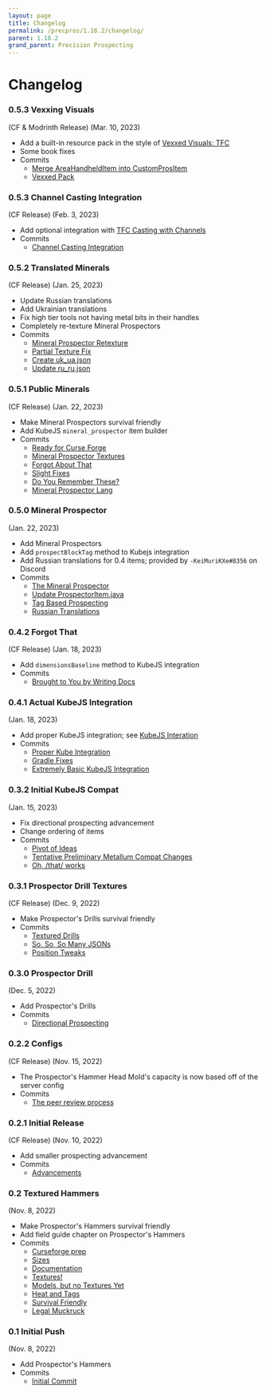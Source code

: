 ```yaml
---
layout: page
title: Changelog
permalink: /precpros/1.18.2/changelog/
parent: 1.18.2
grand_parent: Precision Prospecting
---
```


# Changelog

### 0.5.3 Vexxing Visuals

(CF & Modrinth Release) (Mar. 10, 2023)

- Add a built-in resource pack in the style of [Vexxed Visuals: TFC](https://www.curseforge.com/minecraft/texture-packs/terrafirmacraft-vexxed-vanilla)
- Some book fixes
- Commits
    - [Merge AreaHandheldItem into CustomProsItem](https://github.com/Notenoughmail/precision-prospecting/commit/26d1a9b321f96d934adf3c9dfe728cff52cdd7c5)
    - [Vexxed Pack](https://github.com/Notenoughmail/precision-prospecting/commit/a8ce33e9c1015858e21891b80ef95887136d432a)

### 0.5.3 Channel Casting Integration

(CF Release) (Feb. 3, 2023)

- Add optional integration with [TFC Casting with Channels](https://www.curseforge.com/minecraft/mc-mods/tfc-casting-with-channels)
- Commits
    - [Channel Casting Integration](https://github.com/Notenoughmail/precision-prospecting/commit/d8daa704e9692a0b90af06dfb909f30e18a12b8b)

### 0.5.2 Translated Minerals

(CF Release) (Jan. 25, 2023)

- Update Russian translations
- Add Ukrainian translations
- Fix high tier tools not having metal bits in their handles
- Completely re-texture Mineral Prospectors
- Commits
    - [Mineral Prospector Retexture](https://github.com/Notenoughmail/precision-prospecting/commit/4560559ac4f1768170e3888a07246ce1423eb6a7)
    - [Partial Texture Fix](https://github.com/Notenoughmail/precision-prospecting/commit/7aa0f5998d32e97f45d2be030b027b875e546b79)
    - [Create uk_ua.json](https://github.com/Notenoughmail/precision-prospecting/commit/a9e9b198b5776af77775f15922ee69e12117b542)
    - [Update ru_ru.json](https://github.com/Notenoughmail/precision-prospecting/commit/8fa20db45f6e4039652921d3549a410ce6dde28a)

### 0.5.1 Public Minerals

(CF Release) (Jan. 22, 2023)

- Make Mineral Prospectors survival friendly
- Add KubeJS `mineral_prospector` item builder
- Commits
    - [Ready for Curse Forge](https://github.com/Notenoughmail/precision-prospecting/commit/5c87eb2f439b4362dc2440db70c044966e490ac8)
    - [Mineral Prospector Textures](https://github.com/Notenoughmail/precision-prospecting/commit/9be388433a7820fdf36ae81d950ceeca62072b3a)
    - [Forgot About That](https://github.com/Notenoughmail/precision-prospecting/commit/f25cfcf284208b416a284892fdad511eb56bcdbf)
    - [Slight Fixes](https://github.com/Notenoughmail/precision-prospecting/commit/22ca2040a5f108b50588c85e7433cf46196ae18b)
    - [Do You Remember These?](https://github.com/Notenoughmail/precision-prospecting/commit/a17bf3b98326481be34b8af7132b9ecdf81f7db1)
    - [Mineral Prospector Lang](https://github.com/Notenoughmail/precision-prospecting/commit/247f429bd457ffb30ae977323a34dadd3632c64d)

### 0.5.0 Mineral Prospector

(Jan. 22, 2023)

- Add Mineral Prospectors
- Add `prospectBlockTag` method to Kubejs integration
- Add Russian translations for 0.4 items; provided by `-KeiMuriKXe#8356` on Discord
- Commits
    - [The Mineral Prospector](https://github.com/Notenoughmail/precision-prospecting/commit/0f52e190a6ad52d7e62c4cb2846261bee114015b)
    - [Update ProspectorItem.java](https://github.com/Notenoughmail/precision-prospecting/commit/26f64034bc9a63894f040a01c3380b8f8effd049)
    - [Tag Based Prospecting](https://github.com/Notenoughmail/precision-prospecting/commit/7b9319d62b7e47cca1e1a6a2194c01a994905c68)
    - [Russian Translations](https://github.com/Notenoughmail/precision-prospecting/commit/1760d4adf966ba96e0eb95b19cb92babc6c728de)

### 0.4.2 Forgot That

(CF Release) (Jan. 18, 2023)

- Add `dimensionsBaseline` method to KubeJS integration
- Commits
    - [Brought to You by Writing Docs](https://github.com/Notenoughmail/precision-prospecting/commit/2502ce41b8e2093b5aa48758c1f814bdfd115cd3)

### 0.4.1 Actual KubeJS Integration

(Jan. 18, 2023)

- Add proper KubeJS integration; see [KubeJS Interation](https://github.com/Notenoughmail/precision-prospecting/wiki/KubeJS-Integration)
- Commits
    - [Proper Kube Integration](https://github.com/Notenoughmail/precision-prospecting/commit/4e4845776f26dc8e3bff62ecbdefc4918d24b187)
    - [Gradle Fixes](https://github.com/Notenoughmail/precision-prospecting/commit/33e6f4ac6ab3a883c7ab7c41fb7fff7bd6309718)
    - [Extremely Basic KubeJS Integration](https://github.com/Notenoughmail/precision-prospecting/commit/8e3ba4e5c04fbebd68198c51f4d8fb92a1603923)

### 0.3.2 Initial KubeJS Compat

(Jan. 15, 2023)

- Fix directional prospecting advancement
- Change ordering of items
- Commits
    - [Pivot of Ideas](https://github.com/Notenoughmail/precision-prospecting/commit/fada9ddc30a30bca772b2eed7681215f546d6820)
    - [Tentative Preliminary Metallum Compat Changes](https://github.com/Notenoughmail/precision-prospecting/commit/bc0af3b02cc1aaa335b3ba34937bfe9ed5aa24a6)
    - [Oh, /that/ works](https://github.com/Notenoughmail/precision-prospecting/commit/5ac072058cf977cbee70c028724bbdfa4cff527a)

### 0.3.1 Prospector Drill Textures

(CF Release) (Dec. 9, 2022)

- Make Prospector's Drills survival friendly
- Commits
    - [Textured Drills](https://github.com/Notenoughmail/precision-prospecting/commit/3c16e2e0b06ac9897cd94808064ce8d863978319)
    - [So, So, So Many JSONs](https://github.com/Notenoughmail/precision-prospecting/commit/4b2b6e6e6b8f214f89b0d7e88e6a3c48f67c711a)
    - [Position Tweaks](https://github.com/Notenoughmail/precision-prospecting/commit/edda5f9cb24f25397a2a3e89c8daa7d9d1280ba5)

### 0.3.0 Prospector Drill

(Dec. 5, 2022)

- Add Prospector's Drills
- Commits
    - [Directional Prospecting](https://github.com/Notenoughmail/precision-prospecting/commit/3cb1ce34a71c9f480684225fe2cb7dff474ef0c3)

### 0.2.2 Configs

(CF Release) (Nov. 15, 2022)

- The Prospector's Hammer Head Mold's capacity is now based off of the server config
- Commits
    - [The peer review process](https://github.com/Notenoughmail/precision-prospecting/commit/ad33d5b61871d3e14cc8a1828e1ad7139d220dd3)

### 0.2.1 Initial Release

(CF Release) (Nov. 10, 2022)

- Add smaller prospecting advancement
- Commits
    - [Advancements](https://github.com/Notenoughmail/precision-prospecting/commit/238910661265593f0899e04a16036f5dc64615db)

### 0.2 Textured Hammers

(Nov. 8, 2022)

- Make Prospector's Hammers survival friendly
- Add field guide chapter on Prospector's Hammers
- Commits
    - [Curseforge prep](https://github.com/Notenoughmail/precision-prospecting/commit/38ccdf281dd25ce7048cdac39003133a20927d57)
    - [Sizes](https://github.com/Notenoughmail/precision-prospecting/commit/4fb819fa8eef36c782614277c3bb2cb29df97494)
    - [Documentation](https://github.com/Notenoughmail/precision-prospecting/commit/31c38d3167daf3c4570d079e8c6fdd24b6de1454)
    - [Textures!](https://github.com/Notenoughmail/precision-prospecting/commit/42bc10961b2eb1df1b1d12f7851931758085c7e0)
    - [Models, but no Textures Yet](https://github.com/Notenoughmail/precision-prospecting/commit/994e3662066e3fbc9efddec92bbbc265c0c7ada8)
    - [Heat and Tags](https://github.com/Notenoughmail/precision-prospecting/commit/fb109754700d70f22b34870b1023664f36094680)
    - [Survival Friendly](https://github.com/Notenoughmail/precision-prospecting/commit/2de05d115f9efc2d8052506b2b879baec542ee42)
    - [Legal Muckruck](https://github.com/Notenoughmail/precision-prospecting/commit/6ecb0229e299f503aa92c45b4e88880a00c7ac86)

### 0.1 Initial Push

(Nov. 8, 2022)

- Add Prospector's Hammers
- Commits
    - [Initial Commit](https://github.com/Notenoughmail/precision-prospecting/commit/2cc741bb209f6d3e065e32f8d95fa441f6adea03)
